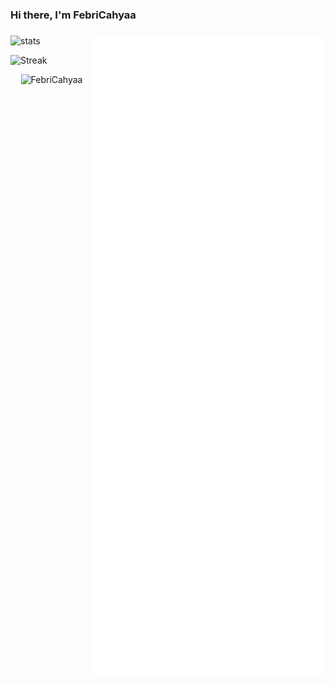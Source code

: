 ### Hi there, I'm FebriCahyaa
###
<img align="right" src="./github-metrics.svg" />

![stats](https://github-readme-stats.vercel.app/api?username=FebriCahyaa&hide=prs&show_icons=true&theme=buefy)

![Streak](http://github-readme-streak-stats.herokuapp.com?user=FebriCahyaa&hide_border=true&date_format=n%2Fj%5B%2FY%5D)

<p align="center"> <img src="https://komarev.com/ghpvc/?username=FebriCahyaa&style=flat-square" alt="FebriCahyaa" /> </p>

